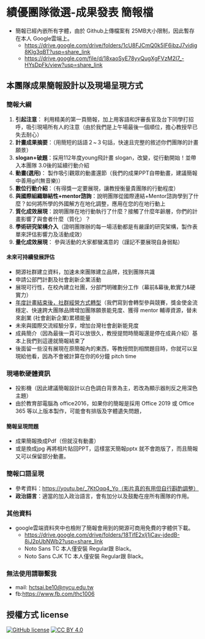 # 績優團隊徵選-成果發表 簡報檔
- 簡報已經內嵌所有字體，由於 Github上傳檔案有 25MB大小限制，因此暫存在本人 Google雲端上。
  - https://drive.google.com/drive/folders/1cU8FJCmQ0k5IF6ibzJ7vidjg8Klg3qBT?usp=share_link
  - https://drive.google.com/file/d/18xaoSyE78yvQugXgFVzM2I7_-HYsDpFk/view?usp=share_link
## 本團隊成果簡報設計以及現場呈現方式
### 簡報大綱
1. **引起注意**： 利用精美的第一頁簡報，加上用客語和評審長官及台下同學打招呼，吸引現場所有人的注意（由於我們是上午場最後一個順位，擔心教授早已失去耐心）
2. **計畫成果摘要**：（用簡短的話語２~３句話，快速且完整的敘述你們團隊的計畫願景）
3. **slogan+破題**：採用112年度young飛計畫 slogan，改變，從行動開始！並帶入本團隊 3.0後的延續行動介紹
4. **動畫(選用)**： 製作吸引觀眾的動畫還節（我們的成果PPT自帶動畫，建議簡報中善用gif(無音樂)）
5. **數位行動介紹**：（有得獎一定要展現，讓教授衡量貴團隊的行動程度）
6. **與國際組織聯結性+mentor諮詢**：說明團隊從國際連結+Mentor諮詢學到了什麼？如何將所學的外國解方在地化調整，應用在您的在地行動上
7. **質化成效展現**：說明團隊在地行動執行了什麼？接觸了什麼年齡層，你們的計畫影響了與會者什麼（質化）？
8. **學術研究架構介入**（證明團隊辦的每一場活動都是有嚴謹的研究架構，製作表單來評估影響力及活動成效）
9. **量化成效展現**： 參與活動的大家都蠻滿意的（謹記不要展現自身弱點）
#### 未來可持續發展評估
- 開源社群建立資料，加速未來團隊建立品牌，找到團隊共識
- 申請公部門計劃及社會創新企業活動
- 展現可行性，在校內建立社團，分部門明確劃分工作（幕前&幕後,軟實力&硬實力）
- [年度計畫結束後，社群經營方式轉型](https://www.ey.gov.tw/File/CAFCE37E3CEAAB06?A=C)（我們寫到會轉型參與競賽，獎金使金流穩定、快速跨大團隊品牌增加團隊願景能見度、獲得 mentor 輔導資源，替未來創業 (社會創新企業)累積能量
- 未來與國際交流經驗分享，增加台灣社會創新能見度
- 成員簡介（因為最後一頁可以放很久，教授提問時簡報還是停在成員介紹）基本上我們到這邊就簡報結束了
- 後面留一些沒有展現在原簡報內的東西，等教授問到相關題目時，你就可以呈現給他看，因為不會被計算在你的6分鐘 pitch time

### 現場軟硬體資訊
- 投影機（因此建議簡報設計以白色調白背景為主，若改為顯示器則反之用深色主題）
- 由於教育部電腦為 office2016，如果你的簡報是採用 Office 2019 或 Office 365 等以上版本製作，可能會有排版及字體遺失問題，
#### 簡報呈現問題
 - 成果簡報換成Pdf（但就沒有動畫）
 - 或是換成jpg 再將相片貼回PPT，這樣當天簡報pptx 就不會跑版了，而且簡報又可以保留部分動畫。
### 簡報口語呈現
- 參考資料：https://youtu.be/_7KtOqq4_Yo（影片真的有用但自行斟酌調整）
- **政治語言**：適當的加入政治語言，會有加分以及鼓勵在座所有團隊的作用。
### 其他資料
- google雲端資料夾中也檢附了簡報會用到的開源可商用免費的字體供下載。
  - https://drive.google.com/drive/folders/18TifE2xlj1jCav-jdedB-8iJ2pUbNWb2?usp=share_link
  - Noto Sans TC 本人僅安裝 Regular跟 Black。
  - Noto Sans CJK TC 本人僅安裝 Regular跟 Black。
### 無法使用請聯繫我
- mail: hctsai.be10@nycu.edu.tw
- fb:https://www.fb.com/thc1006
## 授權方式 license
[![GitHub license](https://img.shields.io/badge/license-MIT-blue.svg)](https://raw.githubusercontent.com/kkdai/youtube/master/LICENSE)
[![CC BY 4.0](https://img.shields.io/badge/License-CC%20BY%204.0-lightgrey.svg)](http://creativecommons.org/licenses/by/4.0/)
